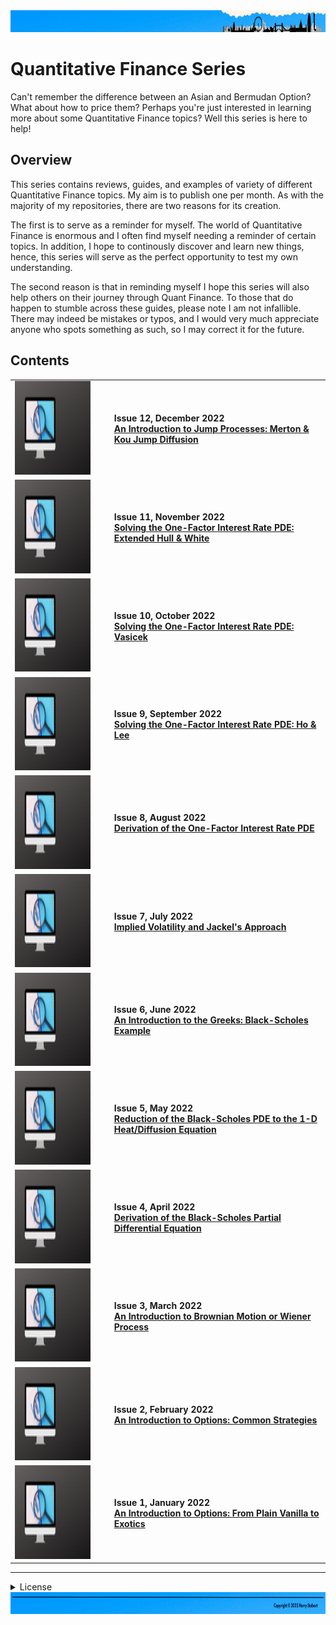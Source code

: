 <td>
<img src="images/Header2.png" style="width:1275px;height:35px">
</td>

# Quantitative Finance Series

Can't remember the difference between an Asian and Bermudan Option? What about how to price them? Perhaps you're just interested in learning more about some Quantitative Finance topics? Well this series is here to help!

## Overview

This series contains reviews, guides, and examples of variety of different Quantitative Finance topics. My aim is to publish one per month. As with the majority of my repositories, there are two reasons for its creation.

The first is to serve as a reminder for myself. The world of Quantitative Finance is enormous and I often find myself needing a reminder of certain topics. In addition, I hope to continously discover and learn new things, hence, this series will serve as the perfect opportunity to test my own understanding. 

The second reason is that in reminding myself I hope this series will also help others on their journey through Quant Finance. To those that do happen to stumble across these guides, please note I am not infallible. There may indeed be mistakes or typos, and I would very much appreciate anyone who spots something as such, so I may correct it for the future.

## Contents
  <table>
  <tbody>

  <tr class="odd">
  <td align="center" valign="center"> 
  <img src="images/Quant.png" style="width:2.13889in;height:1.55726in" /></td>
  <td align="left" valign="center"><ul>
  <b>Issue 12, December 2022<b> <br>
  <a href="https://github.com/hjstobart/quant-finance-series/blob/main/qf_issue12.pdf">An Introduction to Jump Processes: Merton & Kou Jump Diffusion</a>
  </ul></td>
  </tr>

  <tr class="odd">
  <td align="center" valign="center"> 
  <img src="images/Quant.png" style="width:2.13889in;height:1.55726in" /></td>
  <td align="left" valign="center"><ul>
  <b>Issue 11, November 2022<b> <br>
  <a href="https://github.com/hjstobart/quant-finance-series/blob/main/qf_issue11.pdf">Solving the One-Factor Interest Rate PDE: Extended Hull & White</a>
  </ul></td>
  </tr>

  <tr class="odd">
  <td align="center" valign="center"> 
  <img src="images/Quant.png" style="width:2.13889in;height:1.55726in" /></td>
  <td align="left" valign="center"><ul>
  <b>Issue 10, October 2022<b> <br>
  <a href="https://github.com/hjstobart/quant-finance-series/blob/main/qf_issue10.pdf">Solving the One-Factor Interest Rate PDE: Vasicek</a>
  </ul></td>
  </tr>

  <tr class="odd">
  <td align="center" valign="center"> 
  <img src="images/Quant.png" style="width:2.13889in;height:1.55726in" /></td>
  <td align="left" valign="center"><ul>
  <b>Issue 9, September 2022<b> <br>
  <a href="https://github.com/hjstobart/quant-finance-series/blob/main/qf_issue9.pdf">Solving the One-Factor Interest Rate PDE: Ho & Lee</a>
  </ul></td>
  </tr>
  
  <tr class="odd">
  <td align="center" valign="center"> 
  <img src="images/Quant.png" style="width:2.13889in;height:1.55726in" /></td>
  <td align="left" valign="center"><ul>
  <b>Issue 8, August 2022<b> <br>
  <a href="https://github.com/hjstobart/quant-finance-series/blob/main/qf_issue8.pdf">Derivation of the One-Factor Interest Rate PDE</a>
  </ul></td>
  </tr>

  <tr class="odd">
  <td align="center" valign="center"> 
  <img src="images/Quant.png" style="width:2.13889in;height:1.55726in" /></td>
  <td align="left" valign="center"><ul>
  <b>Issue 7, July 2022<b> <br>
  <a href="https://github.com/hjstobart/quant-finance-series/blob/main/qf_issue7.pdf">Implied Volatility and Jackel's Approach</a>
  </ul></td>
  </tr>

  <tr class="odd">
  <td align="center" valign="center"> 
  <img src="images/Quant.png" style="width:2.13889in;height:1.55726in" /></td>
  <td align="left" valign="center"><ul>
  <b>Issue 6, June 2022<b> <br>
  <a href="https://github.com/hjstobart/quant-finance-series/blob/main/qf_issue6.pdf">An Introduction to the Greeks: Black-Scholes Example</a>
  </ul></td>
  </tr>
    
  <tr class="odd">
  <td align="center" valign="center"> 
  <img src="images/Quant.png" style="width:2.13889in;height:1.55726in" /></td>
  <td align="left" valign="center"><ul>
  <b>Issue 5, May 2022<b> <br>
  <a href="https://github.com/hjstobart/quant-finance-series/blob/main/qf_issue5.pdf">Reduction of the Black-Scholes PDE to the 1-D Heat/Diffusion Equation</a>
  </ul></td>
  </tr>
   
  <tr class="odd">
  <td align="center" valign="center"> 
  <img src="images/Quant.png" style="width:2.13889in;height:1.55726in" /></td>
  <td align="left" valign="center"><ul>
  <b>Issue 4, April 2022<b> <br>
  <a href="https://github.com/hjstobart/quant-finance-series/blob/main/qf_issue4.pdf">Derivation of the Black-Scholes Partial Differential Equation</a>
  </ul></td>
  </tr>  
  
  <tr class="odd">
  <td align="center" valign="center"> 
  <img src="images/Quant.png" style="width:2.13889in;height:1.55726in" /></td>
  <td align="left" valign="center"><ul>
  <b>Issue 3, March 2022<b> <br>
  <a href="https://github.com/hjstobart/quant-finance-series/blob/main/qf_issue3.pdf">An Introduction to Brownian Motion or Wiener Process</a>
  </ul></td>
  </tr>
   
  <tr class="odd">
  <td align="center" valign="center"> 
  <img src="images/Quant.png" style="width:2.13889in;height:1.55726in" /></td>
  <td align="left" valign="center"><ul>
  <b>Issue 2, February 2022<b> <br>
  <a href="https://github.com/hjstobart/quant-finance-series/blob/main/qf_issue2.pdf">An Introduction to Options: Common Strategies</a>
  </ul></td>
  </tr>  
    
  <tr class="odd">
  <td align="center" valign="center"> 
  <img src="images/Quant.png" style="width:2.13889in;height:1.55726in" /></td>
  <td align="left" valign="center"><ul>
  <b>Issue 1, January 2022<b> <br>
  <a href="https://github.com/hjstobart/quant-finance-series/blob/main/qf_issue1.pdf">An Introduction to Options: From Plain Vanilla to Exotics</a>
  </ul></td>
  </tr>

  </tbody>
  </table>

---
<details><summary>License</summary>
<p>

__Copyright 2022 Harry Stobart__
  
_Permission is hereby granted, free of charge, to any person obtaining the underlying .TeX files, including without limitation the rights to use, copy, modify, merge, and/or distribute copies of the .TeX files._

_The above copyright notice and this permission notice shall serve as warning of the following condition:_

THE FILES ARE PROVIDED "AS IS", WITHOUT WARRANTY OF ANY KIND, EXPRESS OR IMPLIED, INCLUDING BUT NOT LIMITED TO THE WARRANTIES OF MERCHANTABILITY, FITNESS FOR A PARTICULAR PURPOSE AND NONINFRINGEMENT. IN NO EVENT SHALL THE AUTHORS OR COPYRIGHT HOLDERS BE LIABLE FOR ANY CLAIM, DAMAGES OR OTHER LIABILITY, WHETHER IN AN ACTION OF CONTRACT, TORT OR OTHERWISE, ARISING FROM, OUT OF OR IN CONNECTION WITH THE FILES OR THE USE OR OTHER DEALINGS IN THE FILES.

  </p>
  </details>
       
<td>
<img src="images/Footer2.png" style="width:1275px;height:35px">
</td>
